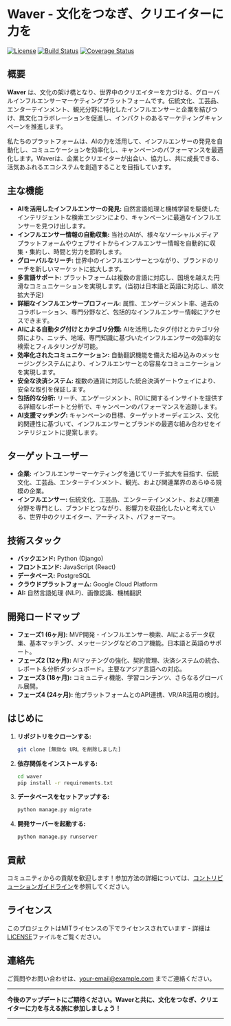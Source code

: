 # Waver - 文化をつなぎ、クリエイターに力を

[![License](https://img.shields.io/badge/License-MIT-blue.svg)](LICENSE)
[![Build Status](https://img.shields.io/badge/Build-Passing-brightgreen.svg)](/path/to/your/build/status)
[![Coverage Status](https://img.shields.io/badge/Coverage-90%25-brightgreen.svg)](/path/to/your/coverage/report)

## 概要

**Waver** は、文化の架け橋となり、世界中のクリエイターを力づける、グローバルインフルエンサーマーケティングプラットフォームです。伝統文化、工芸品、エンターテインメント、観光分野に特化したインフルエンサーと企業を結びつけ、異文化コラボレーションを促進し、インパクトのあるマーケティングキャンペーンを推進します。

私たちのプラットフォームは、AIの力を活用して、インフルエンサーの発見を自動化し、コミュニケーションを効率化し、キャンペーンのパフォーマンスを最適化します。Waverは、企業とクリエイターが出会い、協力し、共に成長できる、活気あふれるエコシステムを創造することを目指しています。

## 主な機能

*   **AIを活用したインフルエンサーの発見:** 自然言語処理と機械学習を駆使したインテリジェントな検索エンジンにより、キャンペーンに最適なインフルエンサーを見つけ出します。
*   **インフルエンサー情報の自動収集:** 当社のAIが、様々なソーシャルメディアプラットフォームやウェブサイトからインフルエンサー情報を自動的に収集・集約し、時間と労力を節約します。
*   **グローバルなリーチ:** 世界中のインフルエンサーとつながり、ブランドのリーチを新しいマーケットに拡大します。
*   **多言語サポート:** プラットフォームは複数の言語に対応し、国境を越えた円滑なコミュニケーションを実現します。(当初は日本語と英語に対応し、順次拡大予定)
*   **詳細なインフルエンサープロフィール:**  属性、エンゲージメント率、過去のコラボレーション、専門分野など、包括的なインフルエンサー情報にアクセスできます。
*   **AIによる自動タグ付けとカテゴリ分類:** AIを活用したタグ付けとカテゴリ分類により、ニッチ、地域、専門知識に基づいたインフルエンサーの効率的な検索とフィルタリングが可能。
*   **効率化されたコミュニケーション:** 自動翻訳機能を備えた組み込みのメッセージングシステムにより、インフルエンサーとの容易なコミュニケーションを実現します。
*   **安全な決済システム:** 複数の通貨に対応した統合決済ゲートウェイにより、安全な取引を保証します。
*   **包括的な分析:** リーチ、エンゲージメント、ROIに関するインサイトを提供する詳細なレポートと分析で、キャンペーンのパフォーマンスを追跡します。
*   **AI支援マッチング:**  キャンペーンの目標、ターゲットオーディエンス、文化的関連性に基づいて、インフルエンサーとブランドの最適な組み合わせをインテリジェントに提案します。

## ターゲットユーザー

*   **企業:** インフルエンサーマーケティングを通じてリーチ拡大を目指す、伝統文化、工芸品、エンターテインメント、観光、および関連業界のあらゆる規模の企業。
*   **インフルエンサー:** 伝統文化、工芸品、エンターテインメント、および関連分野を専門とし、ブランドとつながり、影響力を収益化したいと考えている、世界中のクリエイター、アーティスト、パフォーマー。

## 技術スタック

*   **バックエンド:** Python (Django)
*   **フロントエンド:** JavaScript (React)
*   **データベース:** PostgreSQL
*   **クラウドプラットフォーム:**  Google Cloud Platform
*   **AI:** 自然言語処理 (NLP)、画像認識、機械翻訳

## 開発ロードマップ

*   **フェーズ1 (6ヶ月):** MVP開発 - インフルエンサー検索、AIによるデータ収集、基本マッチング、メッセージングなどのコア機能。日本語と英語のサポート。
*   **フェーズ2 (12ヶ月):** AIマッチングの強化、契約管理、決済システムの統合、レポート＆分析ダッシュボード。主要なアジア言語への対応。
*   **フェーズ3 (18ヶ月):** コミュニティ機能、学習コンテンツ、さらなるグローバル展開。
*   **フェーズ4 (24ヶ月):** 他プラットフォームとのAPI連携、VR/AR活用の検討。

## はじめに

1.  **リポジトリをクローンする:**

    ```bash
    git clone [無効な URL を削除しました]
    ```

2.  **依存関係をインストールする:**

    ```bash
    cd waver
    pip install -r requirements.txt
    ```

3.  **データベースをセットアップする:**

    ```bash
    python manage.py migrate
    ```

4.  **開発サーバーを起動する:**

    ```bash
    python manage.py runserver
    ```

## 貢献

コミュニティからの貢献を歓迎します！参加方法の詳細については、[コントリビューションガイドライン](CONTRIBUTING.md)を参照してください。

## ライセンス

このプロジェクトはMITライセンスの下でライセンスされています - 詳細は[LICENSE](LICENSE)ファイルをご覧ください。

## 連絡先

ご質問やお問い合わせは、[your-email@example.com](mailto:your-email@example.com) までご連絡ください。

---

**今後のアップデートにご期待ください。Waverと共に、文化をつなぎ、クリエイターに力を与える旅に参加しましょう！**

---

